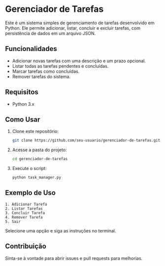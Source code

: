 # Gerenciador de Tarefas

Este é um sistema simples de gerenciamento de tarefas desenvolvido em Python. Ele permite adicionar, listar, concluir e excluir tarefas, com persistência de dados em um arquivo JSON.

## Funcionalidades
- Adicionar novas tarefas com uma descrição e um prazo opcional.
- Listar todas as tarefas pendentes e concluídas.
- Marcar tarefas como concluídas.
- Remover tarefas do sistema.

## Requisitos
- Python 3.x

## Como Usar
1. Clone este repositório:
   ```sh
   git clone https://github.com/seu-usuario/gerenciador-de-tarefas.git
   ```
2. Acesse a pasta do projeto:
   ```sh
   cd gerenciador-de-tarefas
   ```
3. Execute o script:
   ```sh
   python task_manager.py
   ```

## Exemplo de Uso
```
1. Adicionar Tarefa
2. Listar Tarefas
3. Concluir Tarefa
4. Remover Tarefa
5. Sair
```

Selecione uma opção e siga as instruções no terminal.

## Contribuição
Sinta-se à vontade para abrir issues e pull requests para melhorias.


